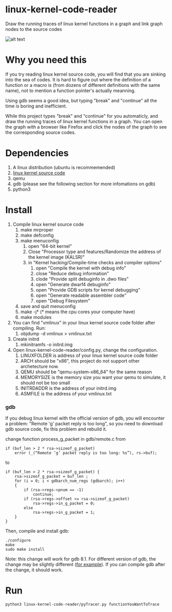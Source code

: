 # linux-kernel-code-reader
Draw the running traces of linux kernel functions in a graph and link graph nodes to the source codes

![alt text](https://github.com/Alan-Lee123/linux-kernel-code-reader/blob/master/trace.png)

# Why you need this
If you try reading linux kernel source code, you
will find that you are sinking into the sea of codes. It is hard to figure out where the definition of a function or a macro is (from dozens of different definitions with the same name), not to mention a function pointer's actually meanning.

Using gdb seems a good idea, but typing "break" and "continue" all the time is boring and inefficient.

While this project types "break" and "continue" for you automaticly, and draw the running traces of linux kernel functions in a graph. You can open the graph with a browser like Firefox and click the nodes of the graph to see the corresponding source codes.

# Dependencies
1. A linux distribution (ubuntu is recommemended)
2. [linux kernel source code](https://www.kernel.org/)
3. qemu
4. gdb (please see the following section for more infomations on gdb)
5. python3

# Install
1. Compile linux kernel source code
    1. make mrproper
    2. make defconfig
    3. make menuconfig
        1. open "64-bit kernel"
        2. Close "Processor type and features/Randomize the address of the kernel image (KALSR)"
        3. in "Kernel hacking/Compile-time checks and compiler options"
            1. open "Compile the kernel with debug info"
            2. close "Reduce debug information"
            3. clode "Provide split debuginfo in .dwo files"
            4. open "Generate dwarf4 debuginfo"
            5. open "Provide GDB scripts for kernel debugging"
            6. open "Generate readable assembler code"
            7. open "Debug Filesystem"
    4. save and quit menuconfig
    5. make -j* (* means the cpu cores your computer have)
    6. make modules
2. You can find "vmlinux" in your linux kernel source code folder after compiling. Run:   
    1. objdump -d vmlinux > vmlinux.txt
3. Create initrd
    1. mkinitramfs -o initrd.img
4. Open linux-kernel-code-reader/config.py, change the configuration.
    1. LINUXFOLDER is address of your linux kernel source code folder
    2. ARCH should be "x86", this project do not support other archetecture now.
    3. QEMU should be "qemu-system-x86_64" for the same reason
    4. MEMORYSIZE is the memory size you want your qemu to simulate, it should not be too small
    5. INITRDADDR is the address of your initrd.img
    6. ASMFILE is the address of your vmlinux.txt

### gdb
If you debug linux kernel with the official version of gdb, you will encounter a problem: "Remote 'g' packet reply is too long", so you need to download gdb source code, fix this problem and rebuild it.

change function process_g_packet in gdb/remote.c from 

    if (buf_len > 2 * rsa->sizeof_g_packet)
        error (_(“Remote ‘g’ packet reply is too long: %s”), rs->buf);

to

    if (buf_len > 2 * rsa->sizeof_g_packet) {
        rsa->sizeof_g_packet = buf_len ;
        for (i = 0; i < gdbarch_num_regs (gdbarch); i++)  
        {
            if (rsa->regs->pnum == -1)
                continue;
            if (rsa->regs->offset >= rsa->sizeof_g_packet)
                rsa->regs->in_g_packet = 0;
            else  
                rsa->regs->in_g_packet = 1;
        }     
    }

Then, compile and install gdb:

    ./configure
    make
    sudo make install 


Note: this change will work for gdb 8.1. For different version of gdb, the change may be slightly different ([for example](https://blog.csdn.net/u013592097/article/details/70549657)). If you can compile gdb after the change, it should work.


# Run
    python3 linux-kernel-code-reader/pyTracer.py functionYouWantToTrace
